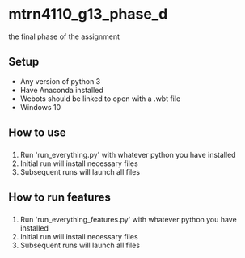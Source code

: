 # mtrn4110_g13_phase_d
the final phase of the assignment

## Setup
* Any version of python 3
* Have Anaconda installed
* Webots should be linked to open with a .wbt file
* Windows 10

## How to use
###
1. Run 'run_everything.py' with whatever python you have installed
1. Initial run will install necessary files
1. Subsequent runs will launch all files

## How to run features
###
1. Run 'run_everything_features.py' with whatever python you have installed
1. Initial run will install necessary files
1. Subsequent runs will launch all files
